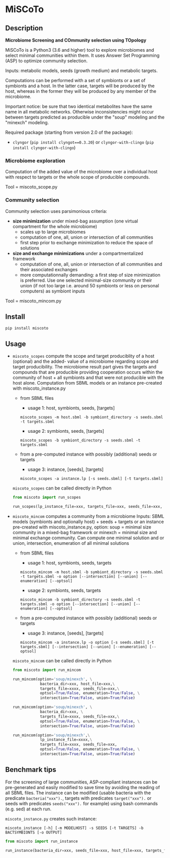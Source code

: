 # MiSCoTo
## Description
**Microbiome Screening and COmmunity selection using TOpology**

MiSCoTo is a Python3 (3.6 and higher) tool to explore microbiomes and select minimal communities within them.
It uses Answer Set Programming (ASP) to optimize community selection.

Inputs: metabolic models, seeds (growth medium) and metabolic targets.

Computations can be performed with a set of symbionts or a set of symbionts and a host. In the latter case, targets will be produced by the host, whereas in the former they will be produced by any member of the microbiome.

Important notice: be sure that two identical metabolites have the same name in all metabolic networks. Otherwise inconsistencies might occur between targets predicted as producible under the "soup" modeling and the "minexch" modeling.

Required package (starting from version 2.0 of the package):
* ``clyngor`` (``pip install clyngot==0.3.20``) or  ``clyngor-with-clingo`` (``pip install clyngor-with-clingo``)

### Microbiome exploration
Computation of the added value of the microbiome over a individual host with respect to targets or the whole scope of producible compounds.

Tool = miscoto_scope.py

### Community selection
Community selection uses parsimonious criteria:
* **size minimization** under mixed-bag assumption (one virtual compartment for the whole microbiome)
    * scales up to large microbiomes
    * computation of one, all, union or intersection of all communities
    * first step prior to exchange minimization to reduce the space of solutions
* **size and exchange minimizations** under a compartmentalized framework
    * computation of one, all, union or intersection of all communities and their associated exchanges
    * more computationnally demanding: a first step of size minimization is preferred. Use one selected minimal-size community or their union (if not too large i.e. around 50 symbionts or less on personal computers) as symbiont inputs

Tool = miscoto_mincom.py

## Install

```
pip install miscoto
```

## Usage

* ``miscoto_scopes`` compute the scope and target produciblity of a host (optional) and the added-
value of a microbiome regarding scope and target producibility. The microbiome
result part gives the targets and compounds that are producible providing
cooperation occurs within the community of host + all symbionts and that were
not producible with the host alone. Computation from SBML models or an
instance pre-created with miscoto_instance.py
    * from SBML files

        * usage 1: host, symbionts, seeds, [targets]
        ```
        miscoto_scopes -m host.sbml -b symbiont_directory -s seeds.sbml -t targets.sbml
        ```
        * usage 2: symbionts, seeds, [targets]
        ```
        miscoto_scopes -b symbiont_directory -s seeds.sbml -t targets.sbml
        ```
    * from a pre-computed instance with possibly (additional) seeds or targets
        * usage 3: instance, [seeds], [targets]    
        ```
        miscoto_scopes -a instance.lp [-s seeds.sbml] [-t targets.sbml]
        ```

    ```miscoto_scopes``` can be called directly in Python
    ```python
    from miscoto import run_scopes

    run_scopes(lp_instance_file=xxx, targets_file=xxx, seeds_file=xxx, bacteria_dir=xxx, host_file=xxx)
    ```


* ``miscoto_mincom`` computes a community from a microbiome Inputs: SBML models (symbionts and
optionally host) + seeds + targets or an instance pre-created with
miscoto_instance.py, option: soup = minimal size community in a mixed-bag
framework or minexch = minimal size and minimal exchange community. Can
compute one minimal solution and or union, intersection, enumeration of all
minimal solutions
    * from SBML files 
        * usage 1: host, symbionts, seeds, targets  
        ```
        miscoto_mincom -m host.sbml -b symbiont_directory -s seeds.sbml -t targets.sbml -o option [--intersection] [--union] [--enumeration] [--optsol]
        ```
        * usage 2: symbionts, seeds, targets
        ```
        miscoto_mincom -b symbiont_directory -s seeds.sbml -t targets.sbml -o option [--intersection] [--union] [--enumeration] [--optsol]
        ```

    * from a pre-computed instance with possibly (additional) seeds or targets 
        * usage 3: instance, [seeds], [targets]   
        ```
        miscoto_mincom -a instance.lp -o option [-s seeds.sbml] [-t targets.sbml] [--intersection] [--union] [--enumeration] [--optsol]
        ```
    ```miscoto_mincom``` can be called directly in Python
    ```python
    from miscoto import run_mincom

    run_mincom(option='soup/minexch', \
                bacteria_dir=xxx, host_file=xxx,\
                targets_file=xxxx, seeds_file=xxx,\
                optsol=True/False, enumeration=True/False, \
                intersection=True/False, union=True/False)

    run_mincom(option='soup/minexch', \
                bacteria_dir=xxx, \
                targets_file=xxxx, seeds_file=xxx,\
                optsol=True/False, enumeration=True/False, \
                intersection=True/False, union=True/False)

    run_mincom(option='soup/minexch',\
                lp_instance_file=xxxx,\
                targets_file=xxxx, seeds_file=xxx,
                optsol=True/False, enumeration=True/False, \
                intersection=True/False, union=True/False)
    ```


## Benchmark tips

For the screening of large communities, ASP-compliant instances can be pre-generated and easily modified to save time by avoiding the reading of all SBML files.
The instance can be modified (usable bacteria with the predicate ``bacteria("xxx").``, targets with predicates ``target("xxx").`` or seeds with predicates ``seeds("xxx").`` for example) using bash commands (e.g. sed) at each run.

``miscoto_instance.py`` creates such instance:

```
miscoto_instance [-h] [-m MODELHOST] -s SEEDS [-t TARGETS] -b BACTSYMBIONTS [-o OUTPUT]
```

```python
from miscoto import run_instance

run_instance(bacteria_dir=xxx, seeds_file=xxx, host_file=xxx, targets_file=xxxx, output=xxx)
```
